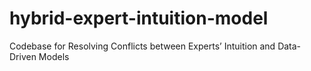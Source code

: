# hybrid-expert-intuition-model
Codebase for Resolving Conflicts between Experts’ Intuition and Data-Driven Models
